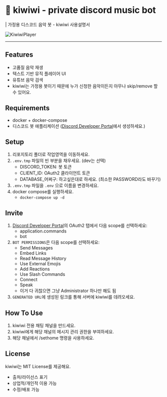 # 🥝 kiwiwi - private discord music bot

| 가정용 디스코드 음악 봇 - kiwiwi 사용설명서

![KiwiwiPlayer](https://i.imgur.com/VSsW6ps.png)

---

## Features

-   고품질 음악 재생
-   텍스트 기반 뮤직 플레이어 UI
-   유튜브 음악 검색
-   kiwiwi는 가정용 봇이기 때문에 누가 신청한 음악이든지 아무나 skip/remove 할 수 있어요.

## Requirements

-   docker + docker-compose
-   디스코드 봇 애플리케이션 ([Discord Developer Portal](https://discord.com/developers/)에서 생성하세요.)

## Setup

1. 리포지토리 폴더로 작업영역을 이동하세요.
2. `.env.tmp` 파일의 빈 부분을 채우세요. (dev는 선택)
    - DISCORD_TOKEN: 봇 토큰
    - CLIENT_ID: OAuth2 클라이언트 토큰
    - DATABASE\_어쩌구: 하고싶은대로 하세요. (최소한 PASSWORD라도 바꾸기)
3. `.env.tmp` 파일을 `.env` 으로 이름을 변경하세요.
4. docker compose를 실행하세요.
    - `docker-compose up -d`

## Invite

1. [Discord Developer Portal](https://discord.com/developers/)의 OAuth2 탭에서 다음 scope를 선택하세요:
    - application.commands
    - bot
2. `BOT PERMISSIONS`은 다음 scope를 선택하세요:
    - Send Messages
    - Embed Links
    - Read Message History
    - Use External Emojis
    - Add Reactions
    - Use Slash Commands
    - Connect
    - Speak
    - 이거 다 귀찮으면 그냥 Administrator 하나만 해도 됨
3. `GENERATED URL`에 생성된 링크를 통해 서버에 kiwiwi를 데려오세요.

## How To Use

1. kiwiwi 전용 채팅 채널을 만드세요.
2. kiwiwi에게 해당 채널의 메시지 관리 권한을 부여하세요.
3. 해당 채널에서 /sethome 명령을 사용하세요.

## License

kiwiwi는 MIT License를 제공해요.

-   출처/라이선스 표기
-   상업적/개인적 이용 가능
-   수정/배포 가능
